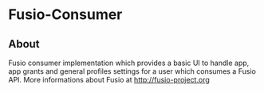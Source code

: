 
# Fusio-Consumer

## About

Fusio consumer implementation which provides a basic UI to handle app, app 
grants and general profiles settings for a user which consumes a Fusio API. More
informations about Fusio at http://fusio-project.org

